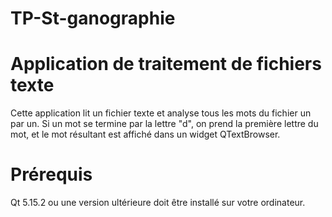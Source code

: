 # TP-St-ganographie

# Application de traitement de fichiers texte
Cette application lit un fichier texte et analyse tous les mots du fichier un par un. Si un mot se termine par la lettre "d", on prend la première lettre du mot, et le mot résultant est affiché dans un widget QTextBrowser.

# Prérequis
Qt 5.15.2 ou une version ultérieure doit être installé sur votre ordinateur.
